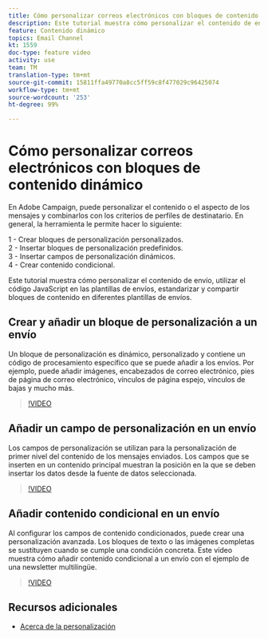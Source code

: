 ```yaml
---
title: Cómo personalizar correos electrónicos con bloques de contenido dinámico
description: Este tutorial muestra cómo personalizar el contenido de envío, utilizar el código JavaScript en las plantillas de envíos, estandarizar y compartir bloques de contenido en diferentes plantillas de envíos.
feature: Contenido dinámico
topics: Email Channel
kt: 1559
doc-type: feature video
activity: use
team: TM
translation-type: tm+mt
source-git-commit: 15811ffa49770a8cc5ff59c8f477029c96425074
workflow-type: tm+mt
source-wordcount: '253'
ht-degree: 99%

---
```



# Cómo personalizar correos electrónicos con bloques de contenido dinámico

En Adobe Campaign, puede personalizar el contenido o el aspecto de los mensajes y combinarlos con los criterios de perfiles de destinatario. En general, la herramienta le permite hacer lo siguiente:

1 - Crear bloques de personalización personalizados.\
2 - Insertar bloques de personalización predefinidos.\
3 - Insertar campos de personalización dinámicos.\
4 - Crear contenido condicional.

Este tutorial muestra cómo personalizar el contenido de envío, utilizar el código JavaScript en las plantillas de envíos, estandarizar y compartir bloques de contenido en diferentes plantillas de envíos.

## Crear y añadir un bloque de personalización a un envío

Un bloque de personalización es dinámico, personalizado y contiene un código de procesamiento específico que se puede añadir a los envíos. Por ejemplo, puede añadir imágenes, encabezados de correo electrónico, pies de página de correo electrónico, vínculos de página espejo, vínculos de bajas y mucho más.

>[!VIDEO](https://video.tv.adobe.com/v/24924?quality=12)

## Añadir un campo de personalización en un envío

Los campos de personalización se utilizan para la personalización de primer nivel del contenido de los mensajes enviados. Los campos que se inserten en un contenido principal muestran la posición en la que se deben insertar los datos desde la fuente de datos seleccionada.

>[!VIDEO](https://video.tv.adobe.com/v/24925?quality=12)

## Añadir contenido condicional en un envío

Al configurar los campos de contenido condicionados, puede crear una personalización avanzada. Los bloques de texto o las imágenes completas se sustituyen cuando se cumple una condición concreta. Este vídeo muestra cómo añadir contenido condicional a un envío con el ejemplo de una newsletter multilingüe.

>[!VIDEO](https://video.tv.adobe.com/v/24926?quality=12)

## Recursos adicionales

* [Acerca de la personalización](https://docs.adobe.com/content/help/es-ES/campaign-classic/using/sending-messages/personalizing-deliveries/about-personalization.html)
